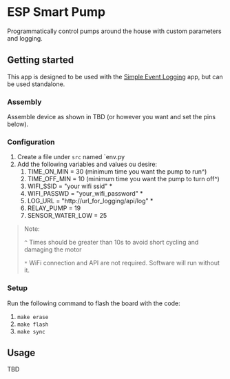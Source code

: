 # ESP Smart Pump

Programmatically control pumps around the house with custom parameters and logging.

## Getting started

This app is designed to be used with the [Simple Event Logging](https://github.com/mjlabe/simple_event_logging) app, but 
can be used standalone.

### Assembly

Assemble device as shown in TBD (or however you want and set the pins below).

### Configuration

1. Create a file under `src` named `env.py
2. Add the following variables and values ou desire:
   1. TIME_ON_MIN = 30 (minimum time you want the pump to run^)
   2. TIME_OFF_MIN = 10 (minimum time you want the pump to turn off^)
   3. WIFI_SSID = "your wifi ssid" *
   4. WIFI_PASSWD = "your_wifi_password" *
   5. LOG_URL = "http://url_for_logging/api/log" *
   6. RELAY_PUMP = 19
   7. SENSOR_WATER_LOW = 25

> Note:
> 
> `^` Times should be greater than 10s to avoid short cycling and damaging the motor
> 
> `*` WiFi connection and API are not required. Software will run without it.

### Setup

Run the following command to flash the board with the code:

1. `make erase`
2. `make flash`
3. `make sync`

## Usage

TBD